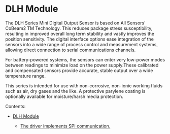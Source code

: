 # DLH Module

The DLH Series Mini Digital Output Sensor is based on All Sensors’ CoBeam2 TM Technology.
This reduces package stress susceptibility, resulting in improved overall long term stability and vastly improves the position sensitivity.
The digital interface options ease integration of the sensors into a wide range of process control and measurement systems, allowing direct connection to serial communications channels.

For battery-powered systems, the sensors can enter very low-power modes between readings to minimize load on the power supply.These calibrated and compensated sensors provide accurate, stable output over a wide temperature range.

This series is intended for use with non-corrosive, non-ionic working fluids such as air, dry gases and the like. A protective parylene coating is optionally available for moisture/harsh media protection.

Contents:


* [DLH Module](https://docs.zerynth.com/latest/official/lib.amphenol.dlh/docs/official_lib.amphenol.dlh_dlh.html)


    * [The driver implements SPI communication.](https://docs.zerynth.com/latest/official/lib.amphenol.dlh/docs/official_lib.amphenol.dlh_dlh.html#the-driver-implements-spi-communication)
<!--stackedit_data:
eyJoaXN0b3J5IjpbLTE5NjkxNzM3NDddfQ==
-->